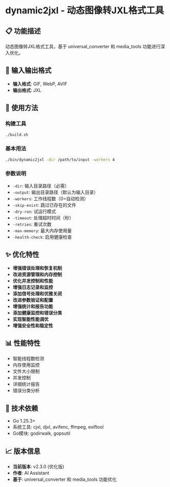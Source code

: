 # dynamic2jxl - 动态图像转JXL格式工具

## 📋 功能描述

动态图像转JXL格式工具，基于 universal_converter 和 media_tools 功能进行深入优化。

## 🔧 输入输出格式

- **输入格式**: GIF, WebP, AVIF
- **输出格式**: JXL

## 🚀 使用方法

### 构建工具
```bash
./build.sh
```

### 基本用法
```bash
./bin/dynamic2jxl -dir /path/to/input -workers 4
```

### 参数说明
- `-dir`: 输入目录路径（必需）
- `-output`: 输出目录路径（默认为输入目录）
- `-workers`: 工作线程数（0=自动检测）
- `-skip-exist`: 跳过已存在的文件
- `-dry-run`: 试运行模式
- `-timeout`: 处理超时时间（秒）
- `-retries`: 重试次数
- `-max-memory`: 最大内存使用量
- `-health-check`: 启用健康检查

## ✨ 优化特性

- **增强错误处理和恢复机制**
- **改进资源管理和内存控制**
- **优化并发控制和性能**
- **增强日志记录和监控**
- **添加信号处理和优雅关闭**
- **改进参数验证和配置**
- **增强统计和报告功能**
- **添加健康监控和错误分类**
- **实现智能性能调优**
- **增强安全性和稳定性**

## 📊 性能特性

- 智能线程数检测
- 内存使用监控
- 文件大小限制
- 并发控制
- 详细统计报告
- 错误分类分析

## 🔧 技术依赖

- Go 1.25.3+
- 系统工具: cjxl, djxl, avifenc, ffmpeg, exiftool
- Go模块: godirwalk, gopsutil

## 📈 版本信息

- **当前版本**: v2.3.0 (优化版)
- **作者**: AI Assistant
- **基于**: universal_converter 和 media_tools 功能优化
